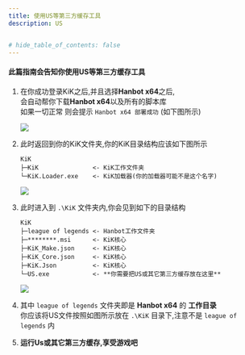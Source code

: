 ```yaml
---
title: 使用US等第三方缓存工具
description: US


# hide_table_of_contents: false
---
```


#### 此篇指南会告知你使用US等第三方缓存工具
1. 在你成功登录KiK之后,并且选择**Hanbot x64**之后,  
     会自动帮你下载**Hanbot x64**以及所有的脚本库  
     如果一切正常 则会提示 `Hanbot x64 部署成功` (如下图所示)  

     ![](https://cdn.jsdelivr.net/gh/WIzisCool/PicGo_Res@master/img/Hanbotsucess.png)

2. 此时返回到你的KiK文件夹,你的KiK目录结构应该如下图所示
    ```
    KiK
    ├─KiK               <- KiK工作文件夹
    └─KiK.Loader.exe    <- KiK加载器(你的加载器可能不是这个名字)
    ```
     ![](https://cdn.jsdelivr.net/gh/WIzisCool/PicGo_Res@master/img/file.png)

3. 此时进入到 `.\KiK` 文件夹内,你会见到如下的目录结构  
    ```
    KiK
    ├─league of legends <- Hanbot工作文件夹
    ├─********.msi      <- KiK核心
    ├─KiK_Make.json     <- KiK核心
    ├─KiK_Core.json     <- KiK核心
    ├─KiK.Json          <- KiK核心
    └─US.exe            <- **你需要把US或其它第三方缓存放在这里**
    ```
     ![](https://cdn.jsdelivr.net/gh/WIzisCool/PicGo_Res@master/img/file2.png)

4. 其中 `league of legends` 文件夹即是 **Hanbot x64** 的 **工作目录**  
     你应该将US文件按照如图所示放在 `.\KiK` 目录下,注意不是 `league of legends` 内  

5. **运行Us或其它第三方缓存,享受游戏吧**
